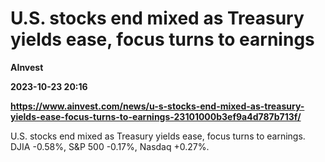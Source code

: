 # U.S. stocks end mixed as Treasury yields ease, focus turns to earnings
**AInvest**

**2023-10-23 20:16**

**https://www.ainvest.com/news/u-s-stocks-end-mixed-as-treasury-yields-ease-focus-turns-to-earnings-23101000b3ef9a4d787b713f/**

U.S. stocks end mixed as Treasury yields ease, focus turns to earnings. DJIA -0.58%, S&P 500 -0.17%, Nasdaq +0.27%.